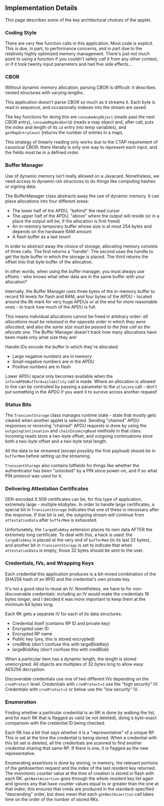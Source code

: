 ## Implementation Details

This page describes some of the key architectural choices of the applet.

### Coding Style

There are very few function calls in this application. Most code is explicit. This is due, in part, to
performance concerns, and in part due to the relatively highly optimized memory management. There's just
not much point to using a function if you couldn't safely _call_ it from any other context, or if it
took twenty input parameters and had five side effects...

### CBOR

Without dynamic memory allocation, parsing CBOR is difficult: it describes nested structures with varying
lengths.

This application doesn't parse CBOR so much as it streams it. Each byte is read in sequence, and occasionally
indexes into the stream are saved.

The key functions for doing this are `consumeAnyObject` (reads past the next CBOR entry), `consumeMapAndGetID`
(reads a map object and, after call, puts the index and length of its `id` entry into temp variables), and
`getMapEntryCount` (returns the number of entries in a map).

This strategy of linearly reading only works due to the CTAP requirement of canonical CBOR: there literally
is only one way to represent each input, and the fields must be in a defined order.

### Buffer Manager

Use of dynamic memory isn't really allowed on a Javacard. Nonetheless, we need access to dynamic-ish
structures to do things like computing hashes or signing data.

The BufferManager class abstracts away the use of dynamic memory. It can place allocations into four
different areas:

- The lower half of the APDU, "behind" the read cursor
- The upper half of the APDU, "above" where the output will reside (or in a place the output will be, 
  if the allocation is first freed)
- An in-memory temporary buffer whose size is at most 254 bytes and depends on the hardware RAM amount
- A flash buffer as a last resort

In order to abstract away the choice of storage, allocating memory consists of three calls. The first
returns a "handle". The second uses the handle to get the byte buffer in which the storage is placed.
The third returns the offset into that byte buffer of the allocation.

In other words, when using the buffer manager, you must always use offsets - who knows what other data
are in the same buffer with your allocation?

Internally, the Buffer Manager uses three bytes of the in-memory buffer to record fill levels for
flash and RAM, and four bytes of the APDU - located around the 8k mark for very huge APDUs or at
the end for more reasonable ones - to track how much of the APDU is full.

This means individual allocations cannot be freed in arbitrary order: *all allocations must be released
in the opposite order in which they were allocated*, and also *the same size must be passed to the
free call as the allocate one*. The Buffer Manager doesn't track how many allocations have been made
only what size they are!

Handle IDs encode the buffer in which they're allocated:

- Large negative numbers are in memory
- Small negative numbers are in the APDU
- Positive numbers are in flash

Lower APDU space only becomes available when the `informAPDUBufferAvailability` call is made. Where an
allocation is allowed to live can be controlled by passing a parameter to the `allocate` call - don't
put something in the APDU if you want it to survive across another request!

### Status Bits

The `TransientStorage` class manages runtime state - state that mostly gets cleared when another applet
is selected. Sending "chained" APDU responses or receiving "chained" APDU requests is done by using the
`outgoingContinuation` and `chainIncomingRead` methods in that class. Incoming reads store a two-byte
offset, and outgoing continuations store both a two-byte offset and a two-byte total length.

All the data to be streamed (except possibly the first payload) should be in `bufferMem` before
setting up the streaming.

`TransientStorage` also contains bitfields for things like whether the authenticator has been "unlocked"
by a PIN since power-on, and if so what PIN protocol was used for it.

### Delivering Attestation Certificates

DER-encoded X.509 certificates can be, for this type of application, extremely large - multiple kilobytes.
In order to handle large certificates, a special bit in `TransientStorage` indicates that one of these is
necessary after the response. If that bit is set, the outgoing stream will continue from `attestationData`
after `bufferMem` is exhausted.

Unfortunately, the `largeBlobKey` extension places its own data AFTER the extremely long certificate. To
deal with this, a hack is used: the `largeBlobKey` is placed at the very end of `bufferMem` (in its last
32 bytes), and another bit in `TransientStorage` is set to indicate that when `attestationData` is empty,
those 32 bytes should be sent to the user.

### Credentials, IVs, and Wrapping Keys

Each credential this application produces is a bit-mixed combination of the SHA256 hash of an RPID and the
credential's own private key.

It's not a good idea to reuse an IV. Nonetheless, we have to for non-discoverable credentials: including an
IV would make the credentials 16 bytes longer, and I decided it was more important to keep them at the
minimum 64 bytes long.

Each RK gets a separate IV for each of its data structures:

- Credential itself (contains RP ID and private key)
- Encrypted user ID
- Encrypted RP name
- Public key (yes, this is stored encrypted)
- credBlob (don't confuse this with largeBlobKey)
- largeBlobKey (don't confuse this with credBlob)

When a particular item has a dynamic length, the length is stored unencrypted. All objects are multiples of 32
bytes long to allow easy AES256 decryption.

Discoverable credentials use one of two different IVs depending on the `credProtect` level. Credentials with
`credProtect=3` use the "high security" IV. Credentials with `credProtect=2` or below use the "low security"
IV.

### Enumeration

Finding whether a particular credential is an RK is done by walking the list, and for each RK that is flagged
as valid (ie not deleted), doing a byte-exact comparison with the credential ID being checked.

Each RK has a bit that says whether it is a "representative" of a unique RP. This is set at the time the
credential is being stored. When a credential with this bit set is deleted, all the credentials are scanned
to find another credential sharing that same RP. If there is one, it is flagged as the new representative.

Enumerating assertions is done by storing, in memory, the relevant portions of the getAssertion request and
the index of the last resident key returned. The monotonic counter value at the time of creation is stored
in flash with each RK. `getNextAssertion` goes through the whole resident key list again and ignores any
that have counter values equal to or greater than the one at that index; this ensures that creds are produced
in the standard-specified "descending" order, but does mean that each `getNextAssertion` call takes time on
the order of the number of stored RKs.
